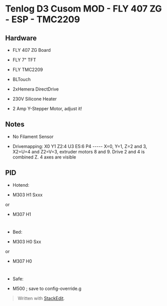 ﻿
# Tenlog D3 Cusom MOD - FLY 407 ZG - ESP - TMC2209

## Hardware

* FLY 407 ZG Board

* FLY 7" TFT

* FLY TMC2209

* BLTouch 

* 2xHemera DirectDrive
*  230V Silicone Heater
* 2 Amp Y-Stepper Motor, adjust it! 

## Notes

* No Filament Sensor

* Drivemapping: X0 Y1 Z2:4 U3 E5:6 P4  ----- X=0, Y=1, Z=2 and 3, X2=U=4 and Z2=V=3, extruder motors 8 and 9. Drive 2 and 4 is combined Z. 4 axes are visible

## PID

- Hotend:

* M303 H1 Sxxx

or

* M307 H1

#

- Bed:

* M303 H0 Sxx

or

* M307 H0

#

- Safe:

* M500                   ; save to config-override.g

> Written with [StackEdit](https://stackedit.io/).
